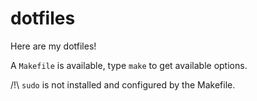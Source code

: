 dotfiles
========

Here are my dotfiles!

A `Makefile` is available, type `make` to get available options.

/!\\ `sudo` is not installed and configured by the Makefile.
